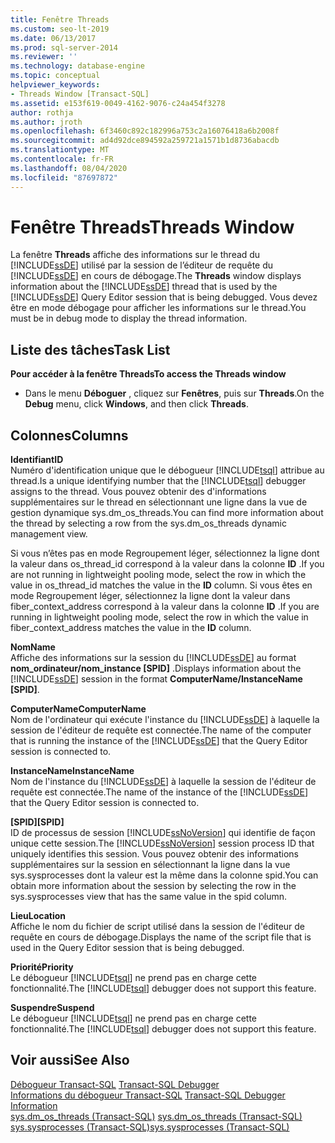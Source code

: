 ```yaml
---
title: Fenêtre Threads
ms.custom: seo-lt-2019
ms.date: 06/13/2017
ms.prod: sql-server-2014
ms.reviewer: ''
ms.technology: database-engine
ms.topic: conceptual
helpviewer_keywords:
- Threads Window [Transact-SQL]
ms.assetid: e153f619-0049-4162-9076-c24a454f3278
author: rothja
ms.author: jroth
ms.openlocfilehash: 6f3460c892c182996a753c2a16076418a6b2008f
ms.sourcegitcommit: ad4d92dce894592a259721a1571b1d8736abacdb
ms.translationtype: MT
ms.contentlocale: fr-FR
ms.lasthandoff: 08/04/2020
ms.locfileid: "87697872"
---
```

# <a name="threads-window"></a><span data-ttu-id="f9e4c-102">Fenêtre Threads</span><span class="sxs-lookup"><span data-stu-id="f9e4c-102">Threads Window</span></span>
  <span data-ttu-id="f9e4c-103">La fenêtre **Threads** affiche des informations sur le thread du [!INCLUDE[ssDE](../../includes/ssde-md.md)] utilisé par la session de l’éditeur de requête du [!INCLUDE[ssDE](../../includes/ssde-md.md)] en cours de débogage.</span><span class="sxs-lookup"><span data-stu-id="f9e4c-103">The **Threads** window displays information about the [!INCLUDE[ssDE](../../includes/ssde-md.md)] thread that is used by the [!INCLUDE[ssDE](../../includes/ssde-md.md)] Query Editor session that is being debugged.</span></span> <span data-ttu-id="f9e4c-104">Vous devez être en mode débogage pour afficher les informations sur le thread.</span><span class="sxs-lookup"><span data-stu-id="f9e4c-104">You must be in debug mode to display the thread information.</span></span>  
  
## <a name="task-list"></a><span data-ttu-id="f9e4c-105">Liste des tâches</span><span class="sxs-lookup"><span data-stu-id="f9e4c-105">Task List</span></span>  
 <span data-ttu-id="f9e4c-106">**Pour accéder à la fenêtre Threads**</span><span class="sxs-lookup"><span data-stu-id="f9e4c-106">**To access the Threads window**</span></span>  
  
-   <span data-ttu-id="f9e4c-107">Dans le menu **Déboguer** , cliquez sur **Fenêtres**, puis sur **Threads**.</span><span class="sxs-lookup"><span data-stu-id="f9e4c-107">On the **Debug** menu, click **Windows**, and then click **Threads**.</span></span>  
  
## <a name="columns"></a><span data-ttu-id="f9e4c-108">Colonnes</span><span class="sxs-lookup"><span data-stu-id="f9e4c-108">Columns</span></span>  
 <span data-ttu-id="f9e4c-109">**Identifiant**</span><span class="sxs-lookup"><span data-stu-id="f9e4c-109">**ID**</span></span>  
 <span data-ttu-id="f9e4c-110">Numéro d'identification unique que le débogueur [!INCLUDE[tsql](../../includes/tsql-md.md)] attribue au thread.</span><span class="sxs-lookup"><span data-stu-id="f9e4c-110">Is a unique identifying number that the [!INCLUDE[tsql](../../includes/tsql-md.md)] debugger assigns to the thread.</span></span> <span data-ttu-id="f9e4c-111">Vous pouvez obtenir des d'informations supplémentaires sur le thread en sélectionnant une ligne dans la vue de gestion dynamique sys.dm_os_threads.</span><span class="sxs-lookup"><span data-stu-id="f9e4c-111">You can find more information about the thread by selecting a row from the sys.dm_os_threads dynamic management view.</span></span>  
  
 <span data-ttu-id="f9e4c-112">Si vous n’êtes pas en mode Regroupement léger, sélectionnez la ligne dont la valeur dans os_thread_id correspond à la valeur dans la colonne **ID** .</span><span class="sxs-lookup"><span data-stu-id="f9e4c-112">If you are not running in lightweight pooling mode, select the row in which the value in os_thread_id matches the value in the **ID** column.</span></span> <span data-ttu-id="f9e4c-113">Si vous êtes en mode Regroupement léger, sélectionnez la ligne dont la valeur dans fiber_context_address correspond à la valeur dans la colonne **ID** .</span><span class="sxs-lookup"><span data-stu-id="f9e4c-113">If you are running in lightweight pooling mode, select the row in which the value in fiber_context_address matches the value in the **ID** column.</span></span>  
  
 <span data-ttu-id="f9e4c-114">**Nom**</span><span class="sxs-lookup"><span data-stu-id="f9e4c-114">**Name**</span></span>  
 <span data-ttu-id="f9e4c-115">Affiche des informations sur la session du [!INCLUDE[ssDE](../../includes/ssde-md.md)] au format **nom_ordinateur/nom_instance [SPID]** .</span><span class="sxs-lookup"><span data-stu-id="f9e4c-115">Displays information about the [!INCLUDE[ssDE](../../includes/ssde-md.md)] session in the format **ComputerName/InstanceName [SPID]**.</span></span>  
  
 <span data-ttu-id="f9e4c-116">**ComputerName**</span><span class="sxs-lookup"><span data-stu-id="f9e4c-116">**ComputerName**</span></span>  
 <span data-ttu-id="f9e4c-117">Nom de l'ordinateur qui exécute l'instance du [!INCLUDE[ssDE](../../includes/ssde-md.md)] à laquelle la session de l'éditeur de requête est connectée.</span><span class="sxs-lookup"><span data-stu-id="f9e4c-117">The name of the computer that is running the instance of the [!INCLUDE[ssDE](../../includes/ssde-md.md)] that the Query Editor session is connected to.</span></span>  
  
 <span data-ttu-id="f9e4c-118">**InstanceName**</span><span class="sxs-lookup"><span data-stu-id="f9e4c-118">**InstanceName**</span></span>  
 <span data-ttu-id="f9e4c-119">Nom de l'instance du [!INCLUDE[ssDE](../../includes/ssde-md.md)] à laquelle la session de l'éditeur de requête est connectée.</span><span class="sxs-lookup"><span data-stu-id="f9e4c-119">The name of the instance of the [!INCLUDE[ssDE](../../includes/ssde-md.md)] that the Query Editor session is connected to.</span></span>  
  
 <span data-ttu-id="f9e4c-120">**[SPID]**</span><span class="sxs-lookup"><span data-stu-id="f9e4c-120">**[SPID]**</span></span>  
 <span data-ttu-id="f9e4c-121">ID de processus de session [!INCLUDE[ssNoVersion](../../includes/ssnoversion-md.md)] qui identifie de façon unique cette session.</span><span class="sxs-lookup"><span data-stu-id="f9e4c-121">The [!INCLUDE[ssNoVersion](../../includes/ssnoversion-md.md)] session process ID that uniquely identifies this session.</span></span> <span data-ttu-id="f9e4c-122">Vous pouvez obtenir des informations supplémentaires sur la session en sélectionnant la ligne dans la vue sys.sysprocesses dont la valeur est la même dans la colonne spid.</span><span class="sxs-lookup"><span data-stu-id="f9e4c-122">You can obtain more information about the session by selecting the row in the sys.sysprocesses view that has the same value in the spid column.</span></span>  
  
 <span data-ttu-id="f9e4c-123">**Lieu**</span><span class="sxs-lookup"><span data-stu-id="f9e4c-123">**Location**</span></span>  
 <span data-ttu-id="f9e4c-124">Affiche le nom du fichier de script utilisé dans la session de l'éditeur de requête en cours de débogage.</span><span class="sxs-lookup"><span data-stu-id="f9e4c-124">Displays the name of the script file that is used in the Query Editor session that is being debugged.</span></span>  
  
 <span data-ttu-id="f9e4c-125">**Priorité**</span><span class="sxs-lookup"><span data-stu-id="f9e4c-125">**Priority**</span></span>  
 <span data-ttu-id="f9e4c-126">Le débogueur [!INCLUDE[tsql](../../includes/tsql-md.md)] ne prend pas en charge cette fonctionnalité.</span><span class="sxs-lookup"><span data-stu-id="f9e4c-126">The [!INCLUDE[tsql](../../includes/tsql-md.md)] debugger does not support this feature.</span></span>  
  
 <span data-ttu-id="f9e4c-127">**Suspendre**</span><span class="sxs-lookup"><span data-stu-id="f9e4c-127">**Suspend**</span></span>  
 <span data-ttu-id="f9e4c-128">Le débogueur [!INCLUDE[tsql](../../includes/tsql-md.md)] ne prend pas en charge cette fonctionnalité.</span><span class="sxs-lookup"><span data-stu-id="f9e4c-128">The [!INCLUDE[tsql](../../includes/tsql-md.md)] debugger does not support this feature.</span></span>  
  
## <a name="see-also"></a><span data-ttu-id="f9e4c-129">Voir aussi</span><span class="sxs-lookup"><span data-stu-id="f9e4c-129">See Also</span></span>  
 <span data-ttu-id="f9e4c-130">[Débogueur Transact-SQL](transact-sql-debugger.md) </span><span class="sxs-lookup"><span data-stu-id="f9e4c-130">[Transact-SQL Debugger](transact-sql-debugger.md) </span></span>  
 <span data-ttu-id="f9e4c-131">[Informations du débogueur Transact-SQL](transact-sql-debugger-information.md) </span><span class="sxs-lookup"><span data-stu-id="f9e4c-131">[Transact-SQL Debugger Information](transact-sql-debugger-information.md) </span></span>  
 <span data-ttu-id="f9e4c-132">[sys.dm_os_threads &#40;Transact-SQL&#41;](/sql/relational-databases/system-dynamic-management-views/sys-dm-os-threads-transact-sql) </span><span class="sxs-lookup"><span data-stu-id="f9e4c-132">[sys.dm_os_threads &#40;Transact-SQL&#41;](/sql/relational-databases/system-dynamic-management-views/sys-dm-os-threads-transact-sql) </span></span>  
 [<span data-ttu-id="f9e4c-133">sys.sysprocesses &#40;Transact-SQL&#41;</span><span class="sxs-lookup"><span data-stu-id="f9e4c-133">sys.sysprocesses &#40;Transact-SQL&#41;</span></span>](/sql/relational-databases/system-compatibility-views/sys-sysprocesses-transact-sql)  
